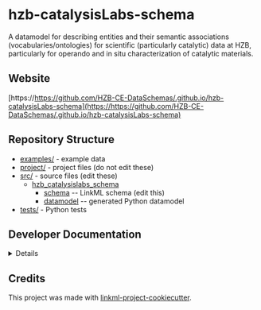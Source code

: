 # hzb-catalysisLabs-schema

A datamodel for describing entities and their semantic associations (vocabularies/ontologies) for scientific (particularly catalytic) data at HZB, particularly for operando and in situ characterization of catalytic materials.

## Website

[https://https://github.com/HZB-CE-DataSchemas/.github.io/hzb-catalysisLabs-schema](https://https://github.com/HZB-CE-DataSchemas/.github.io/hzb-catalysisLabs-schema)

## Repository Structure

* [examples/](examples/) - example data
* [project/](project/) - project files (do not edit these)
* [src/](src/) - source files (edit these)
  * [hzb_catalysislabs_schema](src/hzb_catalysislabs_schema)
    * [schema](src/hzb_catalysislabs_schema/schema) -- LinkML schema
      (edit this)
    * [datamodel](src/hzb_catalysislabs_schema/datamodel) -- generated
      Python datamodel
* [tests/](tests/) - Python tests

## Developer Documentation

<details>
Use the `make` command to generate project artefacts:

* `make all`: make everything
* `make deploy`: deploys site
</details>

## Credits

This project was made with
[linkml-project-cookiecutter](https://github.com/linkml/linkml-project-cookiecutter).
